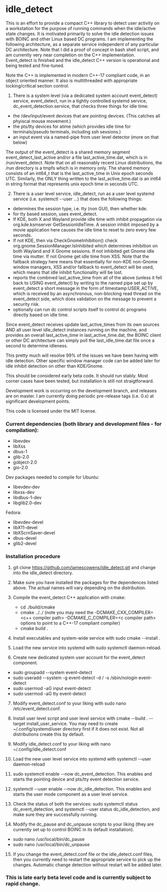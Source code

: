 # idle_detect

This is an effort to provide a compact C++ library to detect user activity on a workstation for the purpose of running commands when the idle/active state changes. It is motivated primarily to solve the idle detection issues with BOINC and other Linux based DC programs. I am implementing the following architecture, as a separate service independent of any particular DC architecture. Note that I did a proof of concept in bash shell script, and am currently very near completion on the C++ implementation. Event_detect is finished and the idle_detect C++ version is operational and being tested and fine-tuned.

Note the C++ is implemented in modern C++-17 compliant code, in an object oriented manner. It also is multithreaded with appropriate locking/critical section control.

1. There is a system level (via a dedicated system account event_detect) service, event_detect, run in a tightly controlled systemd service, dc_event_detection.service, that checks three things for idle time:
 - the /dev/input/event devices that are pointing devices. (This catches all phyiscal mouse movement.)
 - the pts/tty devices for atime (which provides idle time for terminals/pseudo terminals, including ssh sessions.)
 - an input event via a named-pipe from user level detector (more on that below)

The output of the event_detect is a shared memory segment event_detect_last_active and/or a file last_active_time.dat, which is in /run/event_detect. Note that on all reasonably recent Linux distributions, the /run directory is a tmpfs which is in memory only. The shared memory consists of an int64_t that is the last_active_time in Unix epoch seconds UTC. Similarly, the ONLY thing written to the last_active_time.dat is an int64 in string format that represents unix epoch time in seconds UTC.

2. There is a user level service, idle_detect, run as a user level systemd service (i.e. systemctl --user ...) that does the following things:
 - determines the session type, i.e. tty (non GUI), then whether kde.
 - for tty based session, uses event_detect.
 - If KDE, both X and Wayland provide idle time with inhibit propagation via org.kde.ksmserver GetSessionIdleTime. A session inhibit imposed by a movie application here causes the idle time to reset to zero every few seconds.
 - If not KDE, then via CheckGnomeInhibition() check org.gnome.SessionManager.IsInhibited which determines inhibition on both Wayland and X Gnome sessions. If not inhibited get Gnome idle time via mutter. If not Gnome get idle time from
XSS. Note that the fallback strategy here means that essentially for non-KDE non-Gnome window managers, XSS and/or fallback to event_detect will be used, which means that idle inhibit functionality will be lost.
 - reports the combined last_active_time from all of the above (unless it fell back to USING event_detect) by writing to the named pipe set up by event_detect a short message in the form of timestamp:USER_ACTIVE, which is received by an asynchronous, non-blocking read thread on the event_detect side, which does validation on the message to prevent a security risk.
 - optionally can run dc control scripts itself to control dc programs directly based on idle time.

Since event_detect receives update last_active_times from its own sources AND all user level idle_detect instances running on the machine, and provides an overall last_active_time in last_active_time.dat, the BOINC client or other DC architecture can simply poll the last_idle_time.dat file once a second to determine idleness.

This pretty much will resolve 99% of the issues we have been having with idle detection. Other specific window manager code can be added later for idle inhibit detection on other than KDE/Gnome.

This should be considered early beta code. It should run stably. Most corner cases have been tested, but installation is still not straigtforward.

Development work is occurring on the development branch, and releases are on master. I am currently doing periodic pre-release tags (i.e. 0.x) at significant development points.

This code is licensed under the MIT license.

### Current dependencies (both library and development files - for compilation):
 - libevdev
 - libXss
 - dbus-1
 - glib-2.0
 - gobject-2.0
 - gio-2.0

Dev packages needed to compile for
Ubuntu:
 - libevdev-dev
 - libxss-dev
 - libdbus-1-dev
 - libglib2.0-dev

Fedora:
 - libevdev-devel
 - libX11-devel
 - libXScrnSaver-devel
 - dbus-devel
 - glib2-devel

### Installation procedure

1. git clone https://github.com/jamescowens/idle_detect.git and change into the idle_detect directory.

2. Make sure you have installed the packages for the dependences listed above. The actual names will vary depending on the distribution.

3. Compile the event_detect C++ application with cmake:
    - cd ./build/cmake
    - cmake ../../ (note you may need the -DCMAKE_CXX_COMPILER=\<c++ compiler path\> -DCMAKE_C_COMPILER=\<c compiler path\> options to point to a C++-17 compliant compiler)
    - cmake build .

4. Install executables and system-wide service with sudo cmake --install .

5. Load the new service into systemd with sudo systemctl daemon-reload.

6. Create new dedicated system user account for the event_detect component.
 - sudo groupadd --system event-detect
 - sudo useradd --system -g event-detect -d / -s /sbin/nologin event-detect
 - sudo usermod -aG input event-detect
 - sudo usermod -aG tty event-detect

7. Modify event_detect.conf to your liking with sudo nano /etc/event_detect.conf.

8. Install user level script and user level service with cmake --build . --target install_user_service. You may need to create ~/.config/systemd/user directory first if it does not exist. Not all distributions create this by default.

9. Modify idle_detect.conf to your liking with nano ~/.config/idle_detect.conf

10. Load the new user level service into systemd with systemctl --user daemon-reload

11. sudo systemctl enable --now dc_event_detection. This enables and starts the pointing device and pts/tty event detection service.

12. systemctl --user enable --now dc_idle_detection. This enables and starts the user mode component as a user level service.

13. Check the status of both the services: sudo systemctl status dc_event_detection, and systemctl --user status dc_idle_detection, and make sure they are successfully running.

14. Modify the dc_pause and dc_unpause scripts to your liking (they are currently set up to control BOINC in its default installation).
- sudo nano /usr/local/bin/dc_pause
- sudo nano /usr/local/bin/dc_unpause

15. If you change the event_detect.conf file or the idle_detect.conf files, then you currently need to restart the appropriate service to pick up the changes. Automatic change detection without restart will be added later.

### This is late early beta level code and is currently subject to rapid change.
